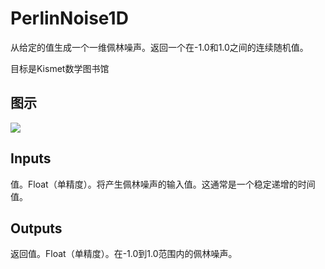 # PerlinNoise1D

从给定的值生成一个一维佩林噪声。返回一个在-1.0和1.0之间的连续随机值。

目标是Kismet数学图书馆

## 图示

![]($-20221218-19533180.png)

## Inputs

值。Float（单精度）。将产生佩林噪声的输入值。这通常是一个稳定递增的时间值。

## Outputs

返回值。Float（单精度）。在-1.0到1.0范围内的佩林噪声。
